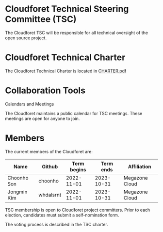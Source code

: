 # Cloudforet Technical Steering Committee (TSC)

The Cloudforet TSC will be responsible for all technical oversight of the open source project.

# Cloudforet Technical Charter

The Cloudforet Technical Charter is located in [CHARTER.pdf](CHARTER.pdf)

# Collaboration Tools

Calendars and Meetings

The Cloudforet maintains a public calendar for TSC meetings. These meetings are open for anyone to join.

# Members

The current members of the Cloudforet are:

| Name | Github | Term begins | Term ends | Affiliation |
| ---- | ------ | ------------|-------------|-----------|
| Choonho Son | choonho | 2022-11-01 | 2023-10-31 | Megazone Cloud |
| Jongmin Kim | whdalsrnt | 2022-11-01 | 2023-10-31 | Megazone Cloud |

TSC membership is open to Cloudforet project committers. Prior to each election, candidates must submit a self-nomination form.

The voting process is described in the TSC charter.



